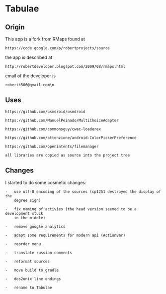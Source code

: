 Tabulae
=======

Origin
------

This app is a fork from RMaps found at

	https://code.google.com/p/robertprojects/source

the app is described at

	http://robertdeveloper.blogspot.com/2009/08/rmaps.html


email of the developer is

	robertk506@gmail.com\n

Uses
----

	https://github.com/osmdroid/osmdroid

	https://github.com/ManuelPeinado/MultiChoiceAdapter

	https://github.com/commonsguy/cwac-loaderex

	https://github.com/attenzione/android-ColorPickerPreference

	https://github.com/openintents/filemanager

	all libraries are copied as source into the project tree

Changes
-------

I started to do some cosmetic changes:

	-	use utf-8 encoding of the sources (cp1251 destroyed the display of the
		degree sign)

	-	fix naming of activies (the head version seemed to be a development stuck
		in the middle)

	-	remove google analytics

	-	adapt some requirements for modern api (ActionBar)

	-	reorder menu

	-	translate russian comments

	-	reformat sources

	-	move build to gradle

	-	dos2unix line endings

	-	rename to Tabulae

